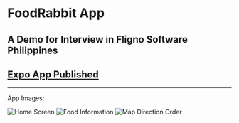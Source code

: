 # FoodRabbit App

## A Demo for Interview in Fligno Software Philippines 
## [Expo App Published](exp://exp.host/@darpax101/fligno-app-demo)

---

App Images:

![Home Screen](https://i.imgur.com/pAIeTwZ.jpg)
![Food Information](https://i.imgur.com/kPkkkTA.jpg)
![Map Direction Order](https://i.imgur.com/rxy7xMx.jpg)
